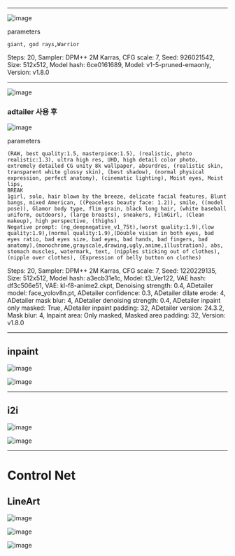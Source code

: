 

---
![image](https://github.com/junhee4613/AI_Project/blob/main/%ED%94%84%EB%A1%AC%ED%94%84%ED%8A%B8%20%ED%85%8C%EC%8A%A4%ED%8A%B8/00018-926021542.png?raw=true)

parameters
```
giant, god rays,Warrior
```
Steps: 20, Sampler: DPM++ 2M Karras, CFG scale: 7, Seed: 926021542, Size: 512x512, Model hash: 6ce0161689, Model: v1-5-pruned-emaonly, Version: v1.8.0

---

![image](https://github.com/junhee4613/AI_Project/blob/main/%ED%94%84%EB%A1%AC%ED%94%84%ED%8A%B8%20%ED%85%8C%EC%8A%A4%ED%8A%B8/00068-1220229135.png?raw=true)

### adtailer 사용 후

![image](https://github.com/junhee4613/AI_Project/blob/main/%ED%94%84%EB%A1%AC%ED%94%84%ED%8A%B8%20%ED%85%8C%EC%8A%A4%ED%8A%B8/00069-1220229135.png?raw=true)


parameters
```
(RAW, best quality:1.5, masterpiece:1.5), (realistic, photo realistic:1.3), ultra high res, UHD, high detail color photo, extremely detailed CG unity 8k wallpaper, absurdres, (realistic skin, transparent white glossy skin), (best shadow), (normal physical expression, perfect anatomy), (cinematic lighting), Moist eyes, Moist lips,
BREAK
1girl, solo, hair blown by the breeze, delicate facial features, Blunt bangs, mixed American, ((Peaceless beauty face: 1.2)), smile, ((model pose)), Glamor body type, flim grain, black long hair, (white baseball uniform, outdoors), (large breasts), sneakers, FilmGirl, (Clean makeup), high perspective, (thighs)
Negative prompt: (ng_deepnegative_v1_75t),(worst quality:1.9),(low quality:1.9),(normal quality:1.9),(Double vision in both eyes, bad eyes ratio, bad eyes size, bad eyes, bad hands, bad fingers, bad anatomy),(monochrome,grayscale,drawing,ugly,anime,illustration), abs, stomach muscles, watermark, text, (nipples sticking out of clothes), (nipple over clothes), (Expression of belly button on clothes)
```
Steps: 20, Sampler: DPM++ 2M Karras, CFG scale: 7, Seed: 1220229135, Size: 512x512, Model hash: a3ecb31e1c, Model: t3_Ver122, VAE hash: df3c506e51, VAE: kl-f8-anime2.ckpt, Denoising strength: 0.4, ADetailer model: face_yolov8n.pt, ADetailer confidence: 0.3, ADetailer dilate erode: 4, ADetailer mask blur: 4, ADetailer denoising strength: 0.4, ADetailer inpaint only masked: True, ADetailer inpaint padding: 32, ADetailer version: 24.3.2, Mask blur: 4, Inpaint area: Only masked, Masked area padding: 32, Version: v1.8.0


---
inpaint
---
![image](https://github.com/junhee4613/AI_Project/blob/main/%ED%94%84%EB%A1%AC%ED%94%84%ED%8A%B8%20%ED%85%8C%EC%8A%A4%ED%8A%B8/00006-1722893629.png?raw=true)

![image](https://github.com/junhee4613/AI_Project/blob/main/%ED%94%84%EB%A1%AC%ED%94%84%ED%8A%B8%20%ED%85%8C%EC%8A%A4%ED%8A%B8/00033-1077974249.png?raw=true)

---
i2i
---
![image](https://github.com/junhee4613/AI_Project/blob/main/%ED%94%84%EB%A1%AC%ED%94%84%ED%8A%B8%20%ED%85%8C%EC%8A%A4%ED%8A%B8/i2i_test_image.png?raw=true)

![image](https://github.com/junhee4613/AI_Project/blob/main/%ED%94%84%EB%A1%AC%ED%94%84%ED%8A%B8%20%ED%85%8C%EC%8A%A4%ED%8A%B8/00028-2937259579.png?raw=true)

---
# Control Net

## LineArt

![image](https://github.com/junhee4613/AI_Project/blob/main/%ED%94%84%EB%A1%AC%ED%94%84%ED%8A%B8%20%ED%85%8C%EC%8A%A4%ED%8A%B8/Line_art_test.jpg?raw=true)

![image](https://github.com/junhee4613/AI_Project/blob/main/%ED%94%84%EB%A1%AC%ED%94%84%ED%8A%B8%20%ED%85%8C%EC%8A%A4%ED%8A%B8/00008-457013593.png?raw=true)

![image](https://github.com/junhee4613/AI_Project/blob/main/%ED%94%84%EB%A1%AC%ED%94%84%ED%8A%B8%20%ED%85%8C%EC%8A%A4%ED%8A%B8/00009-3919717337.png?raw=true)
